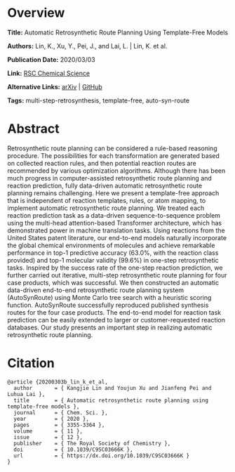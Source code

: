 # Overview
**Title:**
Automatic Retrosynthetic Route Planning Using Template-Free Models

**Authors:**
Lin, K., Xu, Y., Pei, J., and Lai, L. |
Lin, K. et al.

**Publication Date:**
2020/03/03

**Link:**
[RSC Chemical Science](https://pubs.rsc.org/en/content/articlelanding/2020/sc/c9sc03666k)

**Alternative Links:**
[arXiv](https://arxiv.org/abs/1906.02308) |
[GitHub](https://github.com/PKUMDL-AI/AutoSynRoute)

**Tags:**
multi-step-retrosynthesis, template-free, auto-syn-route


# Abstract
Retrosynthetic route planning can be considered a rule-based reasoning procedure.
The possibilities for each transformation are generated based on collected reaction rules, and then potential reaction routes are recommended by various optimization algorithms.
Although there has been much progress in computer-assisted retrosynthetic route planning and reaction prediction, fully data-driven automatic retrosynthetic route planning remains challenging.
Here we present a template-free approach that is independent of reaction templates, rules, or atom mapping, to implement automatic retrosynthetic route planning.
We treated each reaction prediction task as a data-driven sequence-to-sequence problem using the multi-head attention-based Transformer architecture, which has demonstrated power in machine translation tasks.
Using reactions from the United States patent literature, our end-to-end models naturally incorporate the global chemical environments of molecules and achieve remarkable performance in top-1 predictive accuracy (63.0%, with the reaction class provided) and top-1 molecular validity (99.6%) in one-step retrosynthetic tasks.
Inspired by the success rate of the one-step reaction prediction, we further carried out iterative, multi-step retrosynthetic route planning for four case products, which was successful.
We then constructed an automatic data-driven end-to-end retrosynthetic route planning system (AutoSynRoute) using Monte Carlo tree search with a heuristic scoring function.
AutoSynRoute successfully reproduced published synthesis routes for the four case products.
The end-to-end model for reaction task prediction can be easily extended to larger or customer-requested reaction databases. Our study presents an important step in realizing automatic retrosynthetic route planning.


# Citation
```
@article {20200303b_lin_k_et_al,
  author       = { Kangjie Lin and Youjun Xu and Jianfeng Pei and Luhua Lai },
  title        = { Automatic retrosynthetic route planning using template-free models },
  journal      = { Chem. Sci. },
  year         = { 2020 },
  pages        = { 3355-3364 },
  volume       = { 11 },
  issue        = { 12 },
  publisher    = { The Royal Society of Chemistry },
  doi          = { 10.1039/C9SC03666K },
  url          = { https://dx.doi.org/10.1039/C9SC03666K }
}
```
